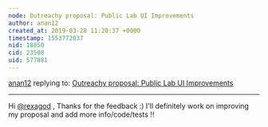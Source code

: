 ```yaml
---
node: Outreachy proposal: Public Lab UI Improvements 
author: anan12
created_at: 2019-03-28 11:20:37 +0000
timestamp: 1553772037
nid: 18850
cid: 23508
uid: 577881
---
```




[anan12](../profile/anan12) replying to: [Outreachy proposal: Public Lab UI Improvements ](../notes/anan12/03-25-2019/outreachy-proposal-public-lab-ui-improvements)

----
 Hi [@rexagod](/profile/rexagod) , Thanks for the feedback :) I'll definitely work on improving my proposal and add more info/code/tests !!